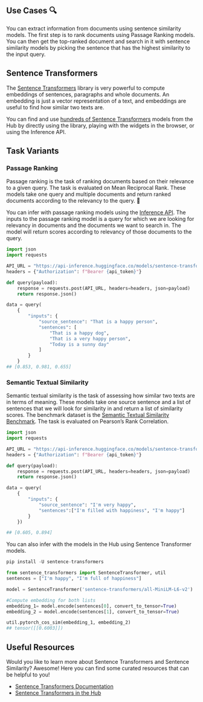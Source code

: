 ## Use Cases 🔍

You can extract information from documents using sentence similarity models. The first step is to rank documents using Passage Ranking models. You can then get the top-ranked document and search in it with sentence similarity models by picking the sentence that has the highest similarity to the input query.

## Sentence Transformers
The [Sentence Transformers](https://www.sbert.net/) library is very powerful to compute embeddings of sentences, paragraphs and whole documents. An embedding is just a vector representation of a text, and embeddings are useful to find how similar two texts are. 

You can find and use [hundreds of Sentence Transformers](https://huggingface.co/models?library=sentence-transformers&sort=downloads) models from the Hub
by directly using the library, playing with the widgets in the browser, or using the Inference API.

## Task Variants

### Passage Ranking
Passage ranking is the task of ranking documents based on their relevance to a given query. The task is evaluated on Mean Reciprocal Rank. These models take one query and multiple documents and return ranked documents according to the relevancy to the query. 📄

You can infer with passage ranking models using the [Inference API](https://huggingface.co/inference-api). The inputs to the passage ranking model is a query for which we are looking for relevancy in documents and the documents we want to search in. The model will return scores according to relevancy of those documents to the query.

```python
import json
import requests

API_URL = "https://api-inference.huggingface.co/models/sentence-transformers/msmarco-distilbert-base-tas-b" 
headers = {"Authorization": f"Bearer {api_token}"}

def query(payload):
    response = requests.post(API_URL, headers=headers, json=payload)
    return response.json()

data = query(
    {
        "inputs": {
            "source_sentence": "That is a happy person",
            "sentences": [
                "That is a happy dog",
                "That is a very happy person",
                "Today is a sunny day"
            ]
        }
    }
## [0.853, 0.981, 0.655]
```

### Semantic Textual Similarity
Semantic textual similarity is the task of assessing how similar two texts are in terms of meaning. These models take one source sentence and a list of sentences that we will look for similarity in and return a list of similarity scores. The benchmark dataset is the [Semantic Textual Similarity Benchmark](http://ixa2.si.ehu.eus/stswiki/index.php/STSbenchmark). The task is evaluated on Pearson’s Rank Correlation.

```python
import json
import requests

API_URL = "https://api-inference.huggingface.co/models/sentence-transformers/all-MiniLM-L6-v2" 
headers = {"Authorization": f"Bearer {api_token}"}

def query(payload):
    response = requests.post(API_URL, headers=headers, json=payload)
    return response.json()

data = query(
    {
        "inputs": {
            "source_sentence": "I'm very happy",
            "sentences":["I'm filled with happiness", "I'm happy"]
        }
    })

## [0.605, 0.894]
```

You can also infer with the models in the Hub using Sentence Transformer models.

```python
pip install -U sentence-transformers

from sentence_transformers import SentenceTransformer, util
sentences = ["I'm happy", "I'm full of happiness"]

model = SentenceTransformer('sentence-transformers/all-MiniLM-L6-v2')

#Compute embedding for both lists
embedding_1= model.encode(sentences[0], convert_to_tensor=True)
embedding_2 = model.encode(sentences[1], convert_to_tensor=True)

util.pytorch_cos_sim(embedding_1, embedding_2)
## tensor([[0.6003]])
```


## Useful Resources
Would you like to learn more about Sentence Transformers and Sentence Similarity? Awesome! Here you can find some curated resources that can be helpful to you!

- [Sentence Transformers Documentation](https://www.sbert.net/)
- [Sentence Transformers in the Hub](https://huggingface.co/blog/sentence-transformers-in-the-hub)
